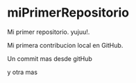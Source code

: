 # miPrimerRepositorio

Mi primer repositorio. yujuu!.

Mi primera contribucion local en GitHub.

Un commit mas desde gitHub

y otra mas

